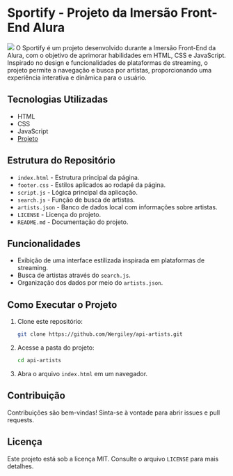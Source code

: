 # Sportify - Projeto da Imersão Front-End Alura
<img src="img/capa.png">
O Sportify é um projeto desenvolvido durante a Imersão Front-End da Alura, com o objetivo de aprimorar habilidades em HTML, CSS e JavaScript. Inspirado no design e funcionalidades de plataformas de streaming, o projeto permite a navegação e busca por artistas, proporcionando uma experiência interativa e dinâmica para o usuário.

## Tecnologias Utilizadas
- HTML
- CSS
- JavaScript
- <a href="https://wergiley.github.io/Imersao-Front-End-Alura/">Projeto</a>

## Estrutura do Repositório
- `index.html` - Estrutura principal da página.
- `footer.css` - Estilos aplicados ao rodapé da página.
- `script.js` - Lógica principal da aplicação.
- `search.js` - Função de busca de artistas.
- `artists.json` - Banco de dados local com informações sobre artistas.
- `LICENSE` - Licença do projeto.
- `README.md` - Documentação do projeto.

## Funcionalidades
- Exibição de uma interface estilizada inspirada em plataformas de streaming.
- Busca de artistas através do `search.js`.
- Organização dos dados por meio do `artists.json`.

## Como Executar o Projeto
1. Clone este repositório:
   ```bash
   git clone https://github.com/Wergiley/api-artists.git
   ```
2. Acesse a pasta do projeto:
   ```bash
   cd api-artists
   ```
3. Abra o arquivo `index.html` em um navegador.

## Contribuição
Contribuições são bem-vindas! Sinta-se à vontade para abrir issues e pull requests.

## Licença
Este projeto está sob a licença MIT. Consulte o arquivo `LICENSE` para mais detalhes.


